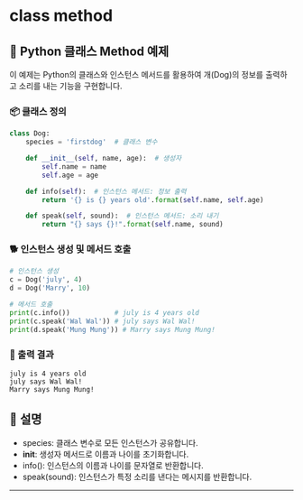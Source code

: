 # class method

## 🐶 Python 클래스 Method 예제
이 예제는 Python의 클래스와 인스턴스 메서드를 활용하여 개(Dog)의 정보를 출력하고 소리를 내는 기능을 구현합니다.

### 📦 클래스 정의
```python
class Dog:
    species = 'firstdog'  # 클래스 변수

    def __init__(self, name, age):  # 생성자
        self.name = name
        self.age = age

    def info(self):  # 인스턴스 메서드: 정보 출력
        return '{} is {} years old'.format(self.name, self.age)

    def speak(self, sound):  # 인스턴스 메서드: 소리 내기
        return "{} says {}!".format(self.name, sound)

```
### 🐕 인스턴스 생성 및 메서드 호출
```python
# 인스턴스 생성
c = Dog('july', 4)
d = Dog('Marry', 10)

# 메서드 호출
print(c.info())           # july is 4 years old
print(c.speak('Wal Wal')) # july says Wal Wal!
print(d.speak('Mung Mung')) # Marry says Mung Mung!
```

### 🧾 출력 결과
```
july is 4 years old
july says Wal Wal!
Marry says Mung Mung!
```


## 📘 설명
- species: 클래스 변수로 모든 인스턴스가 공유합니다.
- __init__: 생성자 메서드로 이름과 나이를 초기화합니다.
- info(): 인스턴스의 이름과 나이를 문자열로 반환합니다.
- speak(sound): 인스턴스가 특정 소리를 낸다는 메시지를 반환합니다.

---

